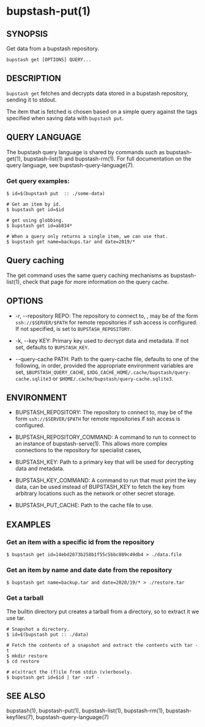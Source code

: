 bupstash-put(1) 
===============

## SYNOPSIS

Get data from a bupstash repository.

`bupstash get [OPTIONS] QUERY... `

## DESCRIPTION

`bupstash get` fetches and decrypts data stored in a bupstash repository, sending
it to stdout.

The item that is fetched is chosen based on a simple query against the 
tags specified when saving data with `bupstash put`.

## QUERY LANGUAGE

The bupstash query language is shared by commands such as bupstash-get(1), bupstash-list(1) and bupstash-rm(1).
For full documentation on the query language, see bupstash-query-language(7). 

### Get query examples:
```
$ id=$(bupstash put  :: ./some-data)

# Get an item by id.
$ bupstash get id=$id

# get using globbing.
$ bupstash get id=ab834*

# When a query only returns a single item, we can use that.
$ bupstash get name=backups.tar and date=2019/*
```


## Query caching

The get command uses the same query caching mechanisms as bupstash-list(1), check that page for
more information on the query cache.

## OPTIONS

* -r, --repository REPO:
  The repository to connect to, , may be of the form `ssh://$SERVER/$PATH` for
  remote repositories if ssh access is configured. If not specified, is set to `BUPSTASH_REPOSITORY`.

* -k, --key KEY:
  Primary key used to decrypt data and metadata. If not set, defaults
  to `BUPSTASH_KEY`.

* --query-cache PATH:
  Path to the query-cache file, defaults to one of the following, in order, provided
  the appropriate environment variables are set, `$BUPSTASH_QUERY_CACHE`,
  `$XDG_CACHE_HOME/.cache/bupstash/query-cache.sqlite3` or `$HOME/.cache/bupstash/query-cache.sqlite3`.

## ENVIRONMENT

* BUPSTASH_REPOSITORY:
  The repository to connect to, may be of the form `ssh://$SERVER/$PATH` for
  remote repositories if ssh access is configured.

* BUPSTASH_REPOSITORY_COMMAND:
  A command to run to connect to an instance of bupstash-serve(1). This 
  allows more complex connections to the repository for specialist cases,

* BUPSTASH_KEY:
  Path to a primary key that will be used for decrypting data and metadata.

* BUPSTASH_KEY_COMMAND:
  A command to run that must print the key data, can be used instead of BUPSTASH_KEY
  to fetch the key from arbitrary locations such as the network or other secret storage.

* BUPSTASH_PUT_CACHE:
  Path to the cache file to use.

## EXAMPLES

### Get an item with a specific id from the repository

```
$ bupstash get id=14ebd2073b258b1f55c5bbc889c49db4 > ./data.file
```

### Get an item by name and date date from the repository

```
$ bupstash get name=backup.tar and date=2020/19/* > ./restore.tar
```

### Get a tarball

The builtin directory put creates a tarball from a directory, so to extract 
it we use tar.

```
# Snapshot a directory.
$ id=$(bupstash put :: ./data)

# Fetch the contents of a snapshot and extract the contents with tar -t
$ mkdir restore
$ cd restore 

# e(x)tract the (f)ile from stdin (v)erbosely.
$ bupstash get id=$id | tar -xvf -
```

## SEE ALSO

bupstash(1), bupstash-put(1), bupstash-list(1), bupstash-rm(1), bupstash-keyfiles(7),
bupstash-query-language(7)
